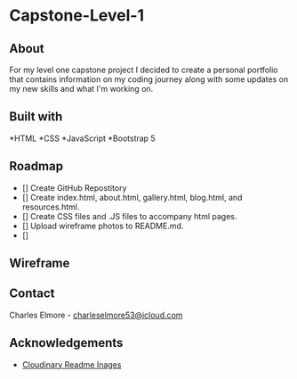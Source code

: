 # Capstone-Level-1

## About

For my level one capstone project I decided to create a personal portfolio that contains information on my coding journey along with some updates on my new skills and what I'm working on.

## Built with

*HTML
*CSS
*JavaScript
*Bootstrap 5

## Roadmap

- [] Create GitHub Repostitory
- [] Create index.html, about.html, gallery.html, blog.html, and resources.html.
- [] Create CSS files and .JS files to accompany html pages.
- [] Upload wireframe photos to README.md.
- []

## Wireframe

## Contact

Charles Elmore - charleselmore53@icloud.com

## Acknowledgements

* [Cloudinary Readme Inages](https://cloudinary.com/guides/web-performance/4-ways-to-add-images-to-github-readme-1-bonus-method)

